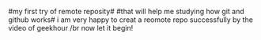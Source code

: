 #my first try of remote reposity#
#that will help me studying how git and github works#
i am very happy to creat a reomote repo successfully by the video of geekhour /br
now let it begin!
